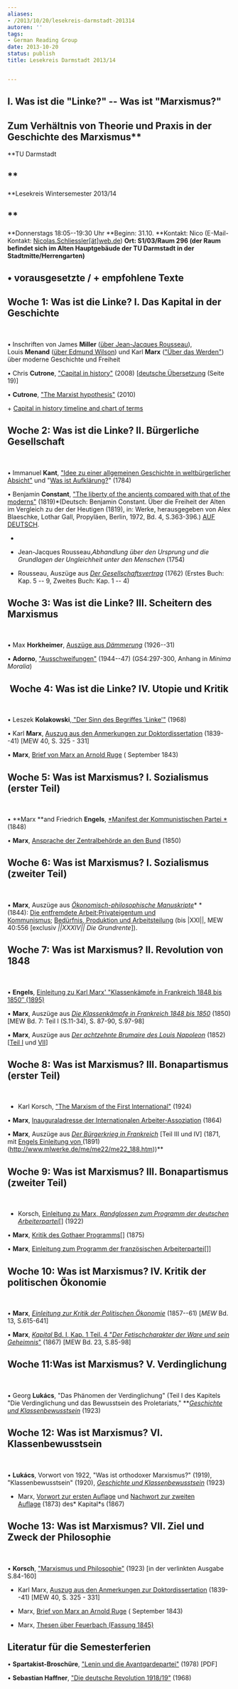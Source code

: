 ```yaml
---
aliases:
- /2013/10/20/lesekreis-darmstadt-201314
autoren: ''
tags:
- German Reading Group
date: 2013-10-20
status: publish
title: Lesekreis Darmstadt 2013/14


---
```

**I. Was ist die "Linke?" -- Was ist "Marxismus?"**
--

## Zum Verhältnis von Theorie und Praxis in der Geschichte des Marxismus**







**TU Darmstadt

**
-

**Lesekreis Wintersemester 2013/14

**
---







**Donnerstags 18:05--19:30 Uhr
**Beginn: 31.10.
**Kontakt: Nico (E-Mail-Kontakt: [Nicolas.Schliessler[ät]web.de](https://3c.web.de/mail/client/mail/compose/nicolas.schliessler@web.de))
**Ort: S1/03/Raum 296 (der Raum befindet sich im Alten Hauptgebäude der TU Darmstadt in der Stadtmitte/Herrengarten)**







## • **vorausgesetzte** / + empfohlene Texte







## Woche 1: Was ist die Linke? I. Das Kapital in der Geschichte

 

• Inschriften von James **Miller** ([über Jean-Jacques Rousseau](/file/readings/millerjames_onrousseaumodernfreedom2000.pdf)), Louis **Menand** ([über Edmund Wilson](/file/readings/menandlouis_edmundwilsonfinlandstationintro2003.pdf)) und Karl **Marx** (["Über das Werden"](http://germany.platypus1917.org/file/readings/%C3%9Cber-Werden.pdf)) über moderne Geschichte und Freiheit

• Chris **Cutrone**, ["Capital in history"](/2008/10/01/capital-in-history-the-need-for-a-marxian-philosophy-of-history-of-the-left/) (2008) [[deutsche Übersetzung](http://germany.platypus1917.org/?p=400 "Platypus Reader") (Seite 19)]

• **Cutrone**, ["The Marxist hypothesis"](/2010/11/06/the-marxist-hypothesis-a-response-to-alain-badous-communist-hypothesis/) (2010)

+ [Capital in history timeline and chart of terms](http://chriscutrone.platypus1917.org/file/readings/cutrone_capitalinhistorytimeline103011.pdf)







## Woche 2: Was ist die Linke? II. Bürgerliche Gesellschaft

 

• Immanuel **Kant**, ["Idee zu einer allgemeinen Geschichte in weltbürgerlicher Absicht"](http://gutenberg.spiegel.de/buch/3506/1) und "[Was ist Aufklärung?](http://www.gutenberg.org/files/30821/30821-h/30821-h.htm)" (1784)

• Benjamin **Constant**, ["The liberty of the ancients compared with that of the moderns"](/file/readings/constant_liberty.pdf) (1819)*(Deutsch: Benjamin Constant. Über die Freiheit der Alten im Vergleich zu der der Heutigen (1819), in: Werke, herausgegeben von Alex Blaeschke, Lothar Gall, Propyläen, Berlin, 1972, Bd. 4, S.363-396.) [AUF DEUTSCH](https://www.dropbox.com/s/8tnv4sxs2gfd5jr/constant%20-%20freiheit%20des%20altertums.pdf).

*

+ Jean-Jacques Rousseau,*Abhandlung über den Ursprung und die Grundlagen der Ungleichheit unter den Menschen* (1754)

+ Rousseau, Auszüge aus *[Der Gesellschaftsvertrag](http://www.textlog.de/rousseau_vertrag.html)* (1762) (Erstes Buch: Kap. 5 -- 9, Zweites Buch: Kap. 1 -- 4)







## Woche 3: Was ist die Linke? III. Scheitern des Marxismus

 

• Max **Horkheimer**, [Auszüge aus *Dämmerung*](http://germany.platypus1917.org/file/readings/Horkheimer_Daemmerung.pdf) (1926--31)

• **Adorno**, ["Ausschweifungen"](http://germany.platypus1917.org/file/readings/Adorno-Ausschweifungen.pdf) (1944--47) (GS4:297-300, Anhang in *Minima Moralia*)







##  Woche 4: Was ist die Linke? IV. Utopie und Kritik

 

• Leszek **Kolakowski**,[ "Der Sinn des Begriffes 'Linke'"](http://germany.platypus1917.org/file/readings/Kolakowski-Der-Sinn-des-Begriffes-Linke.pdf) (1968)

• Karl **Marx**, [Auszug aus den Anmerkungen zur Doktordissertation](http://germany.platypus1917.org/file/readings/Marx-Die-Welt-philosophisch-machen.pdf) (1839--41) [MEW 40, S. 325 - 331]

• **Marx**, [Brief von Marx an Arnold Ruge](http://de.internationalism.org/ruge_39) ( September 1843)







## Woche 5: Was ist Marxismus? I. Sozialismus (erster Teil)

 

• **Marx **and Friedrich **Engels**, [*Manifest der Kommunistischen Partei *](http://www.mlwerke.de/me/me04/me04_459.htm)(1848)

• **Marx**, [Ansprache der Zentralbehörde an den Bund](http://www.mlwerke.de/me/me07/me07_244.htm) (1850)







## Woche 6: Was ist Marxismus? I. Sozialismus (zweiter Teil)

 

• **Marx**, Auszüge aus [*Ökonomisch-philosophische Manuskripte*](http://www.mlwerke.de/me/me40/me40_465.htm)* *(1844): [Die entfremdete Arbeit](http://www.mlwerke.de/me/me40/me40_510.htm);[Privateigentum und Kommunismus](http://www.mlwerke.de/me/me40/me40_533.htm); [Bedürfnis, Produktion und Arbeitsteilung](http://www.mlwerke.de/me/me40/me40_546.htm) (bis |XXI||, MEW 40:556 [exclusiv *||XXXIV|| *Die* Grundrente*]).







## Woche 7: Was ist Marxismus? II. Revolution von 1848

 

• **Engels**, [Einleitung zu Karl Marx' "Klassenkämpfe in Frankreich 1848 bis 1850″ (1895)](http://www.mlwerke.de/me/me22/me22_509.htm)

• **Marx**, Auszüge aus [*Die Klassenkämpfe in Frankreich 1848 bis 1850*](http://www.mlwerke.de/me/me07/me07_009.htm) (1850) [MEW Bd. 7: Teil I (S.11-34), S. 87-90, S.97-98]

• **Marx**, Auszüge aus [*Der achtzehnte Brumaire des Louis Napoleon*](http://www.mlwerke.de/me/me08/me08_111.htm) (1852) [[Teil I](http://www.mlwerke.de/me/me08/me08_115.htm) und [VII](http://www.mlwerke.de/me/me08/me08_194.htm)]







## Woche 8: Was ist Marxismus? III. Bonapartismus (erster Teil)

 

+ Karl Korsch, ["The Marxism of the First International"](http://www.marxists.org/archive/korsch/1924/first-international.htm) (1924)

• **Marx**, [Inauguraladresse der Internationalen Arbeiter-Assoziation](http://www.mlwerke.de/me/me16/me16_005.htm) (1864)

• **Marx**, Auszüge aus [*Der Bürgerkrieg in Frankreich*](http://www.mlwerke.de/me/me17/me17_319.htm) [Teil III und IV] (1871, mit [Engels Einleitung von ](http://www.mlwerke.de/me/me22/me22_188.htm)(1891)(http://www.mlwerke.de/me/me22/me22_188.htm))**







## Woche 9: Was ist Marxismus? III. Bonapartismus (zweiter Teil)

 

+ Korsch, [Einleitung zu Marx, *Randglossen zum Programm der deutschen Arbeiterpartei*](http://www.scribd.com/doc/43960602/Karl-Marx-Randglossen-Ed-K-Korsch)[] (1922)

• **Marx**, [Kritik des Gothaer Programms](http://www.mlwerke.de/me/me19/me19_013.htm)[] (1875)

• **Marx**, [Einleitung zum Programm der französischen Arbeiterpartei](http://www.mlwerke.de/me/me19/me19_238.htm)[]]







## Woche 10: Was ist Marxismus? IV. Kritik der politischen Ökonomie

 

• **Marx**, [*Einleitung zur Kritik der Politischen Ökonomie*](http://www.mlwerke.de/me/me13/me13_615.htm) (1857--61) [*MEW* Bd. 13, S.615-641]

• **Marx**, [*Kapital* Bd. I, Kap. 1 Teil. 4 "*Der Fetischcharakter der Ware und sein Geheimnis*"](http://www.mlwerke.de/me/me23/me23_049.htm) (1867) [MEW Bd. 23, S.85-98]







## Woche 11:Was ist Marxismus? V. Verdinglichung

 

• Georg **Lukács**, "Das Phänomen der Verdinglichung" (Teil I des Kapitels "Die Verdinglichung und das Bewusstsein des Proletariats," **[*Geschichte und Klassenbewusstsein*](http://coghnorti.files.wordpress.com/2010/08/lukacs-geschichte-klassenbewusstseinocr.pdf) (1923)







## Woche 12: Was ist Marxismus? VI. Klassenbewusstsein

 

• **Lukács**, Vorwort von 1922, "Was ist orthodoxer Marxismus?" (1919), "Klassenbewusstsein" (1920), [*Geschichte und Klassenbewusstsein*](http://coghnorti.files.wordpress.com/2010/08/lukacs-geschichte-klassenbewusstseinocr.pdf) (1923)

+ Marx, [Vorwort zur ersten Auflage](http://www.mlwerke.de/me/me23/me23_011.htm) und [Nachwort zur zweiten Auflage](http://www.mlwerke.de/me/me23/me23_018.htm) (1873) des* Kapital*s (1867)







## Woche 13: Was ist Marxismus? VII. Ziel und Zweck der Philosophie

 

• **Korsch**, ["Marxismus und Philosophie"](http://www.kommunismus.narod.ru/knigi/pdf/Karl_Korsch_-_Marxismus_und_Philosophie.pdf) (1923) [in der verlinkten Ausgabe S.84-160]

+ Karl Marx, [Auszug aus den Anmerkungen zur Doktordissertation](http://germany.platypus1917.org/file/readings/Marx-Die-Welt-philosophisch-machen.pdf) (1839--41) [MEW 40, S. 325 - 331]

+ Marx, [Brief von Marx an Arnold Ruge](http://de.internationalism.org/ruge_39) ( September 1843)

+ Marx, [Thesen über Feuerbach (Fassung 1845)](http://www.mlwerke.de/me/me03/me03_005.htm)







## Literatur für die Semesterferien

• **Spartakist-Broschüre**, ["Lenin und die Avantgardepartei"](http://neoprene.blogsport.de/images/Leninu.Avantgardepartei.pdf) (1978) [PDF]

• **Sebastian Haffner**, ["Die deutsche Revolution 1918/19"](http://www.amazon.de/Die-deutsche-Revolution-1918-19/dp/3866472684/ref=sr_1_1?ie=UTF8&qid=1352881262&sr=8-1) (1968)

